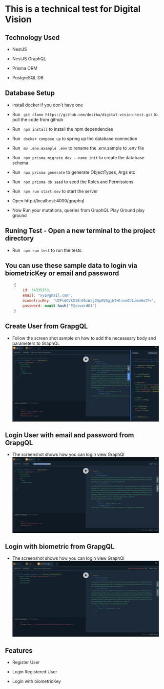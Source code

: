 # This is a technical test for Digital Vision

## Technology Used
 - NestJS

 - NestJS GraphQL

 - Prisma ORM

 - PostgreSQL DB

 ## Database Setup
 - install docker if you don't have one

 - Run ` git clone https://github.com/desiba/digital-vision-test.git` to pull the code from github

 - Run ` npm install` to install the npm dependencies

 - Run ` docker compose up` to spring up the database connection

 - Run ` mv .env.example .env` to rename the .env.sample to .env file

 - Run ` npx prisma migrate dev --name init` to create the database schema

 - Run ` npx prisma generate` to generate ObjectTypes, Args etc

 - Run ` npx prisma db seed` to seed the Roles and Permissions

 - Run ` npm run start:dev` to start the server

 - Open http://localhost:4000/graphql

 - Now Run your mutations, queries  from GraphQL Play Ground play ground

 ## Runing Test - Open a new terminal to the project directory
 - Run ` npm run test` to run the tests.

 ## You can use these sample data to login via biometricKey or email and password
```javascript
    {
        id: 34335353,
        email: "xyz@gmail.com",
        biometricKey: 'U2FsdGVkX18n9SzWzj2SpNVGgjWtHlsvm0JLzemHu1Y=',
        password: await hash('P@ssword01')
    }
```


 ## Create User from GrapgQL
 - Follow the screen shot sample on how to add the neceassary body and parameters to GraphQL
 ![alt text](./signup-view.png)

 ## Login User with email and password from GrapgQL
 - The screenshot shows how you can login view GraphQl
 ![alt text](./signin-view.png)

  ## Login with biometric  from GrapgQL
 - The screenshot shows how you can login view GraphQl
 ![alt text](./biometric-login.png)

 ## Features 
  - Register User

  - Login Registered User

  - Login with biometricKey